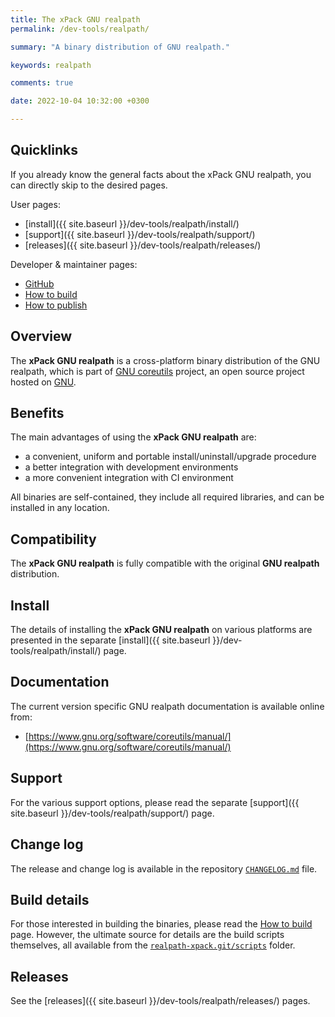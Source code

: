 ```yaml
---
title: The xPack GNU realpath
permalink: /dev-tools/realpath/

summary: "A binary distribution of GNU realpath."

keywords: realpath

comments: true

date: 2022-10-04 10:32:00 +0300

---
```


## Quicklinks

If you already know the general facts about the xPack GNU realpath, you can
directly skip to the desired pages.

User pages:

- [install]({{ site.baseurl }}/dev-tools/realpath/install/)
- [support]({{ site.baseurl }}/dev-tools/realpath/support/)
- [releases]({{ site.baseurl }}/dev-tools/realpath/releases/)

Developer & maintainer pages:

- [GitHub](https://github.com/xpack-dev-tools/realpath-xpack/)
- [How to build](https://github.com/xpack-dev-tools/realpath-xpack/blob/xpack/README-BUILD.md)
- [How to publish](https://github.com/xpack-dev-tools/realpath-xpack/blob/xpack/README-RELEASE.md)

## Overview

The **xPack GNU realpath** is a cross-platform binary distribution of the
GNU realpath, which is part of
[GNU coreutils](https://www.gnu.org/software/coreutils/) project,
an open source project hosted on
[GNU](https://git.savannah.gnu.org/gitweb/?p=coreutils.git).

## Benefits

The main advantages of using the **xPack GNU realpath** are:

- a convenient, uniform and portable install/uninstall/upgrade procedure
- a better integration with development environments
- a more convenient integration with CI environment

All binaries are self-contained, they include all required libraries,
and can be installed in any location.

## Compatibility

The **xPack GNU realpath** is fully compatible with the original **GNU realpath**
distribution.

## Install

The details of installing the **xPack GNU realpath** on various platforms are
presented in the separate
[install]({{ site.baseurl }}/dev-tools/realpath/install/) page.

## Documentation

The current version specific GNU realpath documentation is available online from:

- [https://www.gnu.org/software/coreutils/manual/](https://www.gnu.org/software/coreutils/manual/)

## Support

For the various support options, please read the separate
[support]({{ site.baseurl }}/dev-tools/realpath/support/) page.

## Change log

The release and change log is available in the repository
[`CHANGELOG.md`](https://github.com/xpack-dev-tools/realpath-xpack/blob/xpack/CHANGELOG.md) file.

## Build details

For those interested in building the binaries, please read the
[How to build](https://github.com/xpack-dev-tools/realpath-xpack/blob/xpack/README-BUILD.md)
page.
However, the ultimate source for details are the build scripts themselves,
all available from the
[`realpath-xpack.git/scripts`](https://github.com/xpack-dev-tools/realpath-xpack/tree/xpack/scripts/)
folder.

## Releases

See the [releases]({{ site.baseurl }}/dev-tools/realpath/releases/) pages.
